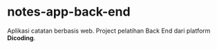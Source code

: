 # notes-app-back-end
Aplikasi catatan berbasis web. Project pelatihan Back End dari platform <b>Dicoding</b>.
